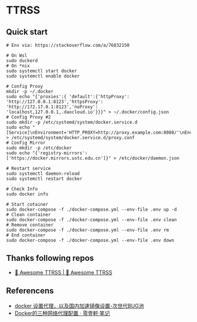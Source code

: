 # TTRSS

## Quick start

```shell
# Env via: https://stackoverflow.com/a/76832150

# On Wsl
sudo duckerd
# On *nix
sudo systemctl start docker
sudo systemctl enable docker

# Config Proxy
mkdir -p ~/.docker
sudo echo "{'proxies':{ 'default':{'httpProxy': 'http://127.0.0.1:8123','httpsProxy': 'http://172.17.0.1:8123','noProxy': 'localhost,127.0.0.1,.daocloud.io'}}}" > ~/.docker/config.json
# Config Proxy #2
sudo mkdir -p /etc/systemd/system/docker.service.d
sudo echo "[Service]\nEnvironment='HTTP_PROXY=http://proxy.example.com:8080/'\nEnvironment='HTTPS_PROXY=http://proxy.example.com:8080/'\nEnvironment='NO_PROXY=localhost,127.0.0.1,.example.com'" > /etc/systemd/system/docker.service.d/proxy.conf
# Config Mirror
sudo mkdir -p /etc/docker
sudo echo "{'registry-mirrors': ['https://docker.mirrors.ustc.edu.cn']}" > /etc/docker/daemon.json

# Restart service
sudo systemctl daemon-reload
sudo systemctl restart docker

# Check Info
sudo docker info

# Start cotainer 
sudo docker-compose -f ./docker-compose.yml --env-file .env up -d
# Clean container
sudo docker-compose -f ./docker-compose.yml --env-file .env clean
# Remove container
sudo docker-compose -f ./docker-compose.yml --env-file .env rm
# End container
sudo docker-compose -f ./docker-compose.yml --env-file .env down
```

## Thanks following repos

- [🐋 Awesome TTRSS | 🐋 Awesome TTRSS](http://ttrss.henry.wang/zh/#%E5%85%B3%E4%BA%8E)

## Referencens

- [docker 设置代理，以及国内加速镜像设置-次世代BUG池](https://neucrack.com/p/286)
- [Docker的三种网络代理配置 · 零壹軒·笔记](https://note.qidong.name/2020/05/docker-proxy/)